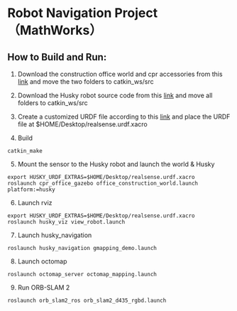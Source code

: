 # Robot Navigation Project（MathWorks）



## How to Build and Run:

1. Download the construction office world and cpr accessories from this [link](https://github.com/clearpathrobotics/cpr_gazebo/tree/noetic-devel) and move the two folders to catkin_ws/src

2. Download the Husky robot source code from this [link](https://github.com/husky/husky) and move all folders to catkin_ws/src


3. Create a customized URDF file according to this [link](https://www.clearpathrobotics.com/assets/guides/kinetic/husky/additional_sim_worlds.html) and place the URDF file at $HOME/Desktop/realsense.urdf.xacro


4. Build

```console
catkin_make
```

5. Mount the sensor to the Husky robot and launch the world & Husky

```console
export HUSKY_URDF_EXTRAS=$HOME/Desktop/realsense.urdf.xacro
roslaunch cpr_office_gazebo office_construction_world.launch platform:=husky
```

6. Launch rviz

```console
export HUSKY_URDF_EXTRAS=$HOME/Desktop/realsense.urdf.xacro
roslaunch husky_viz view_robot.launch
```

7. Launch husky_navigation

```console
roslaunch husky_navigation gmapping_demo.launch
```

8. Launch octomap

```console
roslaunch octomap_server octomap_mapping.launch
```

9. Run ORB-SLAM 2
    
```console
roslaunch orb_slam2_ros orb_slam2_d435_rgbd.launch
```
